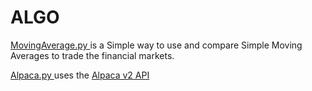 # ALGO

[ MovingAverage.py ]() is a Simple way to use and compare Simple Moving Averages to trade the financial markets. 

[ Alpaca.py ]() uses the [ Alpaca v2 API ](https://alpaca.markets/docs/api-documentation/api-v2/)